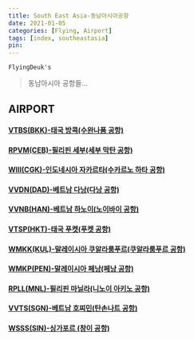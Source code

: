 ```yaml
---
title: South East Asia-동남아시아공항
date: 2021-01-05
categories: [Flying, Airport]
tags: [index, southeastasia]
pin:
---
```


`FlyingDeuk's`
>동남아시아 공항들... <br>

## AIRPORT

#### [VTBS(BKK)-태국 방콕(수완나품 공항)](/posts/VTBS-BKK/)

#### [RPVM(CEB)-필리핀 세부(세부 막탄 공항)](/posts/RPVM-CEB/)

#### [WIII(CGK)-인도네시아 자카르타(수카르노 하타 공항)](/posts/WIII-CGK/)

#### [VVDN(DAD)-베트남 다낭(다낭 공항)](/posts/VVND-DAD/)

#### [VVNB(HAN)-베트남 하노이(노이바이 공항)](/posts/VVNB-HAN/)

#### [VTSP(HKT)-태국 푸켓(푸켓 공항)](/posts/VTSP-HKT/)

#### [WMKK(KUL)-말레이시아 쿠알라룸푸르(쿠알라룸푸르 공항)](/posts/WMKK-KUL/)

#### [WMKP(PEN)-말레이시아 페낭(페낭 공항)](/posts/WMKP-PEN/)

#### [RPLL(MNL)-필리핀 마닐라(니노이 아키노 공항)](/posts/RPLL-MNL/)

#### [VVTS(SGN)-베트남 호찌민(탄손나트 공항)](/posts/VVTS-SGN/)

#### [WSSS(SIN)-싱가포르 (창이 공항)](/posts/WSSS-SIN/)
